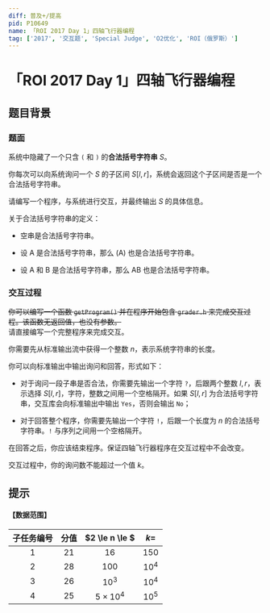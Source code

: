 ```yaml
---
diff: 普及+/提高
pid: P10649
name: 「ROI 2017 Day 1」四轴飞行器编程
tag: ['2017', '交互题', 'Special Judge', 'O2优化', 'ROI（俄罗斯）']
---
```

# 「ROI 2017 Day 1」四轴飞行器编程
## 题目背景

### 题面

系统中隐藏了一个只含 `(` 和 `)` 的**合法括号字符串** $S$。

你每次可以向系统询问一个 $S$ 的子区间 $S[l,r]$，系统会返回这个子区间是否是一个合法括号字符串。

请编写一个程序，与系统进行交互，并最终输出 $S$ 的具体信息。

关于合法括号字符串的定义：

- 空串是合法括号字符串。

- 设 $\text{A}$ 是合法括号字符串，那么 $\text{(A)}$ 也是合法括号字符串。

- 设 $\text{A}$ 和 $\text{B}$ 是合法括号字符串，那么 $\text{AB}$ 也是合法括号字符串。

### 交互过程

~~你可以编写一个函数 `getProgram()` 并在程序开始包含 `grader.h` 来完成交互过程。该函数无返回值，也没有参数。~~  
请直接编写一个完整程序来完成交互。

你需要先从标准输出流中获得一个整数 $n$，表示系统字符串的长度。

你可以向标准输出中输出询问和回答，形式如下：

- 对于询问一段子串是否合法，你需要先输出一个字符 `?`，后跟两个整数 $l,r$，表示选择 $S[l,r]$，字符，整数之间用一个空格隔开。如果 $S[l,r]$ 为合法括号字符串，交互库会向标准输出中输出 $\texttt{Yes}$，否则会输出 $\texttt{No}$；

- 对于回答整个程序，你需要先输出一个字符 `!`，后跟一个长度为 $n$ 的合法括号字符串。`!` 与序列之间用一个空格隔开。

在回答之后，你应该结束程序。保证四轴飞行器程序在交互过程中不会改变。

交互过程中，你的询问数不能超过一个值 $k$。
## 提示

#### 【数据范围】

| 子任务编号 | 分值 | $2 \le n \le $ | $k=$ |
| :----------: | :----------: | :----------: | :----------: |
| $1$ | $21$ | $16$ | $150$ |
| $2$ | $28$ | $100$ | $10^4$ |
| $3$ | $26$ | $10^3$ | $10^4$ |
| $4$ | $25$ | $5 \times 10^4$ | $10^5$ |

